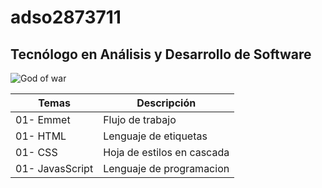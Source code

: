 # adso2873711

## Tecnólogo en Análisis y Desarrollo de Software

![God of war](https://cdn.atomix.vg/wp-content/uploads/2023/09/goku.jpg)

|Temas|Descripción|
|----|----|
|01- Emmet|Flujo de trabajo|
|01- HTML|Lenguaje de etiquetas|
|01- CSS|Hoja de estilos en cascada|
|01- JavasScript|Lenguaje de programacion|










